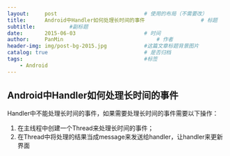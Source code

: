 ```yaml
---
layout:     post                            # 使用的布局（不需要改）
title:      Android中Handler如何处理长时间的事件                  # 标题
subtitle:           #副标题
date:       2015-06-03                      # 时间
author:     PanMin                              # 作者
header-img: img/post-bg-2015.jpg            #这篇文章标题背景图片
catalog: true                               # 是否归档
tags:                                       #标签
    - Android
---
```



## Android中Handler如何处理长时间的事件

Handler中不能处理长时间的事件，如果需要处理长时间的事件需要以下操作：
1. 在主线程中创建一个Thread来处理长时间的事件；
2. 在Thread中将处理的结果当成message来发送给handler，让handler来更新界面